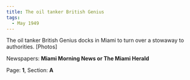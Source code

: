 ```yaml
---  
title: The oil tanker British Genius  
tags:  
  - May 1949  
---  
```

  
The oil tanker British Genius docks in Miami to turn over a stowaway to authorities. [Photos]  
  
Newspapers: **Miami Morning News or The Miami Herald**  
  
Page: **1**, Section: **A** 
